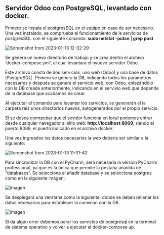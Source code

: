 ## Servidor Odoo con PostgreSQL, levantado con docker.

Primero se instala el postgresSQL en el equipo en caso de ser necesario. Una vez instalado, se comprueba el funcionamiento de ls servicios de postgresSQL con el siguiente comando: **sudo netstat -putan | grep post**.

![Screenshot from 2023-01-13 12-32-29](https://user-images.githubusercontent.com/91659331/212311657-15da7a77-64fb-45fd-a138-ad0fa95bd358.png)

Se genera un nuevo directorio de trabajo y se crea dentro el archivo 'docker-compose.yml', el cual levantara el nyuevo servidor Odoo.

Este archivo consta de dos servicios, uno web (Odoo) y una base de datos (PostgreSQL). Primero se genera la DB, indicando todos los parámetros necesarios y después se genera el servicio web, con Odoo, enlazándolo con la DB creada anteriormente, indicando en el servivio web que depende de la database que acabamos de crear.

Al ejecutar el comando para levantar los servicios, se generarán el la carpeta raíz unos directorios nuevos, autogenerados por el propio servicio.

Si se desea comrpobar que el sevidor funciona en local podemos entrar desde cualquier navegador al sitio web: **http://localhost:8069**, siendo el puerto 8069, el puerto indicado en el archivo docker.

Una vez ingreados los datos necesarios la web debería ser similar a la siguiente:

![Screenshot from 2023-01-13 11-31-42](https://user-images.githubusercontent.com/91659331/212299189-ca88b280-0caf-4601-9c2f-6a1d1177d072.png)

Para sincronizar la DB con el PyCharm, será necesaria la version PyCharm professional, ya que es la única que permite la pestaña añadida de "databases". Se selecciona el añadir database y se selecciona postgres como en la siguiente imágen:

![imagen](https://user-images.githubusercontent.com/91659331/212313552-b5f85d85-8afd-416b-93c6-42c09c047b5a.png)

Se desplegará una venrtana como la siguiente, donde se deben rellenar los datos necesarios para establecer la conexion con la DB.

![imagen](https://user-images.githubusercontent.com/91659331/212314086-829186f9-fd3c-42fa-8e44-41a28ff8469c.png)

Si da algún error debemos parar los servicios de postgresql en la terminal de sistema operativo y volver a ejecutar el docker-compose up.


